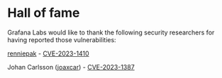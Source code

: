 # Hall of fame

Grafana Labs would like to thank the following security researchers for having reported those vulnerabilities:

[renniepak](https://github.com/renniepak) - [CVE-2023-1410](https://github.com/grafana/bugbounty/security/advisories/GHSA-qrrg-gw7w-vp76)

Johan Carlsson ([joaxcar](https://github.com/joaxcar)) - [CVE-2023-1387](https://github.com/grafana/bugbounty/security/advisories/GHSA-5585-m9r5-p86j)
